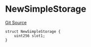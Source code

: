 # NewSimpleStorage
[Git Source](https://github.com/ubiquity/ubiquity-dollar/blob/cbd28a4612a3e634eb46789c9d7030bc45955983/src/dollar/mocks/MockFacet.sol)


```solidity
struct NewSimpleStorage {
    uint256 slot1;
}
```

